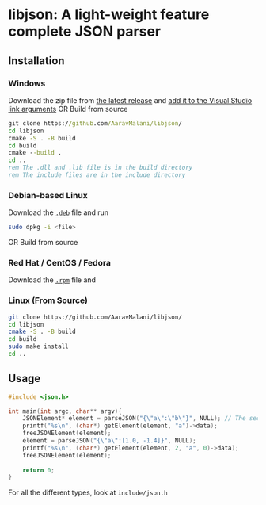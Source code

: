 # libjson: A light-weight feature complete JSON parser
## Installation
### Windows
Download the zip file from [the latest release](https://github.com/AaravMalani/libjson/releases/latest) and [add it to 
the Visual Studio link arguments](https://learn.microsoft.com/en-us/cpp/build/adding-references-in-visual-cpp-projects?view=msvc-170)
OR
Build from source 
```bat
git clone https://github.com/AaravMalani/libjson/
cd libjson
cmake -S . -B build
cd build
cmake --build .
cd ..
rem The .dll and .lib file is in the build directory
rem The include files are in the include directory
```
### Debian-based Linux
Download the [`.deb`](https://github.com/AaravMalani/libjson/releases/latest) file and run
```bash
sudo dpkg -i <file>
```
OR
Build from source

### Red Hat / CentOS / Fedora 
Download the [`.rpm`](https://github.com/AaravMalani/libjson/releases/latest) file and 

### Linux (From Source)
```bash
git clone https://github.com/AaravMalani/libjson/
cd libjson
cmake -S . -B build
cd build
sudo make install
cd ..
```

## Usage
```c
#include <json.h>

int main(int argc, char** argv){
    JSONElement* element = parseJSON("{\"a\":\"b\"}", NULL); // The second argument is for inner recursed calls and can therefore be NULL
    printf("%s\n", (char*) getElement(element, "a")->data); 
    freeJSONElement(element);
    element = parseJSON("{\"a\":[1.0, -1.4]}", NULL);
    printf("%s\n", (char*) getElement(element, 2, "a", 0)->data); 
    freeJSONElement(element);
    
    return 0;
}
```
For all the different types, look at `include/json.h`

